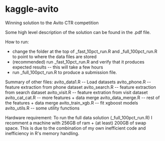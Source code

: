 # kaggle-avito
Winning solution to the Avito CTR competition

Some high level description of the solution can be found in the .pdf file.

How to run:
* change the folder at the top of _fast_10pct_run.R and _full_100pct_run.R to point to where the data files are stored
* (recommended) run _fast_10pct_run.R and verify that it produces expected results -- this will take a few hours
* run _full_100pct_run.R to produce a submission file.

Summary of other files:
avito_data1.R -- Load datasets
avito_phone.R -- feature extraction from phone dataset
avito_search.R -- feature extraction from search dataset
avito_visit.R -- feature extration from visit dataset
avito_cat_cat.R -- more features + data merge
avito_data_merge.R -- rest of the features + data merge
avito_train_xgb.R -- fit xgboost models
avito_utils.R -- some utility functions

Hardware requirement:
To run the full data solution (_full_100pct_run.R) I recomment a machine with 256GB of ram + (at least) 200GB of swap space. This is due to the combination of my own inefficient code and inefficiency in R's memory handling. 
